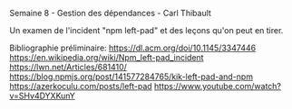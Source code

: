Semaine 8 - Gestion des dépendances - Carl Thibault

Un examen de l'incident "npm left-pad" et des leçons qu'on peut en tirer.

Bibliographie préliminaire:
https://dl.acm.org/doi/10.1145/3347446
https://en.wikipedia.org/wiki/Npm_left-pad_incident
https://lwn.net/Articles/681410/
https://blog.npmjs.org/post/141577284765/kik-left-pad-and-npm
https://azerkoculu.com/posts/left-pad
https://www.youtube.com/watch?v=SHv4DYXKunY

